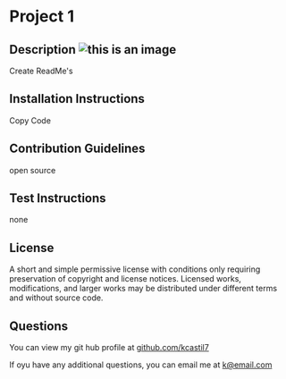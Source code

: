 
# Project 1
## Description ![this is an image](https://img.shields.io/badge/License-MIT-Green.svg)
Create ReadMe's
## Installation Instructions
Copy Code
## Contribution Guidelines
open source
## Test Instructions
none
## License
A short and simple permissive license with conditions only requiring preservation of copyright and license notices. Licensed works, modifications, and larger works may be distributed under different terms and without source code.
## Questions
You can view my git hub profile at [github.com/kcastil7](https://github.com/kcastil7)

If oyu have any additional questions, you can email me at k@email.com